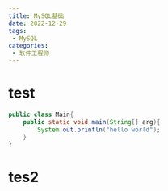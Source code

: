 ```yaml
---
title: MySQL基础 
date: 2022-12-29
tags:
 - MySQL
categories:
 - 软件工程师
---
```


# test

```java
public class Main{
    public static void main(String[] arg){
        System.out.println("hello world");
    }
}
```

# tes2
